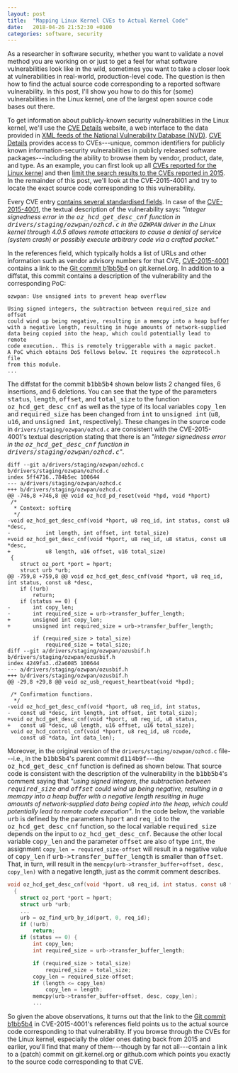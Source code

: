 ```yaml
---
layout: post
title:  "Mapping Linux Kernel CVEs to Actual Kernel Code"
date:   2018-04-26 21:52:30 +0100
categories: software, security
---
```


<script type="text/javascript" async
  src="https://cdn.mathjax.org/mathjax/latest/MathJax.js?config=TeX-MML-AM_CHTML">
</script>

As a researcher in software security, whether you want to validate a novel method you are working on or just to get a feel for what software vulnerabilities look like in the wild, sometimes you want to take a closer look at vulnerabilities in real-world, production-level code. The question is then how to find the actual source code corresponding to a reported software vulnerability. In this post, I'll show you how to do this for (some) vulnerabilities in the Linux kernel, one of the largest open source code bases out there.

To get information about publicly-known security vulnerabilities in the Linux kernel, we'll use the [CVE Details](https://www.cvedetails.com) website, a web interface to the data provided in [XML feeds of the National Vulnerability Database (NVD)](http://nvd.nist.gov/download.cfm#RSS). [CVE Details](https://www.cvedetails.com) provides access to CVEs---unique, common identifiers for publicly known information-security vulnerabilities in publicly released software packages---including the ability to browse them by vendor, product, date, and type. As an example, you can first look up all [CVEs reported for the Linux kernel](https://www.cvedetails.com/product/47/Linux-Linux-Kernel.html?vendor_id=33) and then [limit the search results to the CVEs reported in 2015](https://www.cvedetails.com/vulnerability-list/vendor_id-33/product_id-47/year-2015/Linux-Linux-Kernel.html). In the remainder of this post, we'll look at the CVE-2015-4001 and try to locate the exact source code corresponding to this vulnerability.

Every CVE entry [contains several standardised fields](https://en.wikipedia.org/wiki/Common_Vulnerabilities_and_Exposures). In case of the [CVE-2015-4001](https://www.cvedetails.com/cve/CVE-2015-4001/), the textual description of the vulnerability says: _"Integer signedness error in the <tt>oz_hcd_get_desc_cnf</tt> function in <tt>drivers/staging/ozwpan/ozhcd.c</tt> in the <tt>OZWPAN</tt> driver in the Linux kernel through 4.0.5 allows remote attackers to cause a denial of service (system crash) or possibly execute arbitrary code via a crafted packet."_ 

In the references field, which typically holds a list of URLs and other information such as vendor advisory numbers for that CVE, [CVE-2015-4001](https://www.cvedetails.com/cve/CVE-2015-4001/) contains a link to the [Git commit b1bb5b4](https://git.kernel.org/pub/scm/linux/kernel/git/torvalds/linux.git/commit/?id=b1bb5b49373b61bf9d2c73a4d30058ba6f069e4c) on git.kernel.org. In addition to a diffstat, this commit contains a description of the vulnerability and the corresponding PoC:

```
ozwpan: Use unsigned ints to prevent heap overflow

Using signed integers, the subtraction between required_size and offset
could wind up being negative, resulting in a memcpy into a heap buffer
with a negative length, resulting in huge amounts of network-supplied
data being copied into the heap, which could potentially lead to remote
code execution.. This is remotely triggerable with a magic packet.
A PoC which obtains DoS follows below. It requires the ozprotocol.h file
from this module.
...
```

The diffstat for the commit <tt>b1bb5b4</tt> shown below lists 2 changed files, 6 insertions, and 6 deletions. You can see that the type of the parameters <tt>status</tt>, <tt>length</tt>, <tt>offset</tt>, and <tt>total_size</tt> to the function <tt>oz_hcd_get_desc_cnf</tt> as well as the type of its local variables <tt>copy_len</tt> and <tt>required_size</tt> has been changed from <tt>int</tt> to <tt>unsigned int</tt> (<tt>u8</tt>, <tt>u16</tt>, and <tt>unsigned int</tt>, respectively). These changes in the source code in `drivers/staging/ozwpan/ozhcd.c` are consistent with the CVE-2015-4001's textual description stating that there is an _"integer signedness error in the <tt>oz_hcd_get_desc_cnf</tt> function in <tt>drivers/staging/ozwpan/ozhcd.c</tt>"_. 

```git
diff --git a/drivers/staging/ozwpan/ozhcd.c b/drivers/staging/ozwpan/ozhcd.c
index 5ff4716..784b5ec 100644
--- a/drivers/staging/ozwpan/ozhcd.c
+++ b/drivers/staging/ozwpan/ozhcd.c
@@ -746,8 +746,8 @@ void oz_hcd_pd_reset(void *hpd, void *hport)
 /*
  * Context: softirq
  */
-void oz_hcd_get_desc_cnf(void *hport, u8 req_id, int status, const u8 *desc,
-			int length, int offset, int total_size)
+void oz_hcd_get_desc_cnf(void *hport, u8 req_id, u8 status, const u8 *desc,
+			u8 length, u16 offset, u16 total_size)
 {
 	struct oz_port *port = hport;
 	struct urb *urb;
@@ -759,8 +759,8 @@ void oz_hcd_get_desc_cnf(void *hport, u8 req_id, int status, const u8 *desc,
 	if (!urb)
 		return;
 	if (status == 0) {
-		int copy_len;
-		int required_size = urb->transfer_buffer_length;
+		unsigned int copy_len;
+		unsigned int required_size = urb->transfer_buffer_length;
 
 		if (required_size > total_size)
 			required_size = total_size;
diff --git a/drivers/staging/ozwpan/ozusbif.h b/drivers/staging/ozwpan/ozusbif.h
index 4249fa3..d2a6085 100644
--- a/drivers/staging/ozwpan/ozusbif.h
+++ b/drivers/staging/ozwpan/ozusbif.h
@@ -29,8 +29,8 @@ void oz_usb_request_heartbeat(void *hpd);
 
 /* Confirmation functions.
  */
-void oz_hcd_get_desc_cnf(void *hport, u8 req_id, int status,
-	const u8 *desc, int length, int offset, int total_size);
+void oz_hcd_get_desc_cnf(void *hport, u8 req_id, u8 status,
+	const u8 *desc, u8 length, u16 offset, u16 total_size);
 void oz_hcd_control_cnf(void *hport, u8 req_id, u8 rcode,
 	const u8 *data, int data_len);
```

Moreover, in the original version of the `drivers/staging/ozwpan/ozhcd.c` file---i.e., in the <tt>b1bb5b4</tt>'s parent commit <tt>d114b9f</tt>---the <tt>oz_hcd_get_desc_cnf</tt> function is defined as shown below. That source code is consistent with the description of the vulnerability in the <tt>b1bb5b4</tt>'s comment saying that _"using signed integers, the subtraction between <tt>required_size</tt> and <tt>offset</tt> could wind up being negative, resulting in a memcpy into a heap buffer with a negative length resulting in huge amounts of network-supplied
data being copied into the heap, which could potentially lead to remote code execution"_. In the code below, the variable <tt>urb</tt> is defined by the parameters <tt>hport</tt> and <tt>req_id</tt> to the <tt>oz_hcd_get_desc_cnf</tt> function, so the local variable <tt>required_size</tt> depends on the input to <tt>oz_hcd_get_desc_cnf</tt>. Because the other local variable <tt>copy_len</tt> and the parameter <tt>offset</tt> are also of type <tt>int</tt>, the assignment `copy_len = required_size-offset` will result in a negative value of <tt>copy_len</tt> if <tt>urb->transfer_buffer_length</tt> is smaller than <tt>offset</tt>. That, in turn, will result in the `memcpy(urb->transfer_buffer+offset, desc, copy_len)` with a negative length, just as the commit comment describes.   

```c
void oz_hcd_get_desc_cnf(void *hport, u8 req_id, int status, const u8 *desc, int length, int offset, int total_size)
  {
  	struct oz_port *port = hport;
  	struct urb *urb;
    ...
 	urb = oz_find_urb_by_id(port, 0, req_id);
  	if (!urb)
  		return;
  	if (status == 0) {
 		int copy_len;
 		int required_size = urb->transfer_buffer_length;

  		if (required_size > total_size)
  			required_size = total_size;
 		copy_len = required_size-offset;
 		if (length <= copy_len)
 			copy_len = length;
 		memcpy(urb->transfer_buffer+offset, desc, copy_len);
        ...
```

So given the above observations, it turns out that the link to the [Git commit b1bb5b4](https://git.kernel.org/pub/scm/linux/kernel/git/torvalds/linux.git/commit/?id=b1bb5b49373b61bf9d2c73a4d30058ba6f069e4c) in CVE-2015-4001's references field points us to the actual source code corresponding to that vulnerability. If you browse through the CVEs for the Linux kernel, especially the older ones dating back from 2015 and earlier, you'll find that many of them---though by far not all---contain a link to a (patch) commit on git.kernel.org or github.com which points you exactly to the source code corresponding to that CVE.
